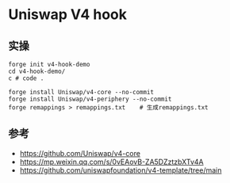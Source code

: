 # Uniswap V4 hook

## 实操

```shell
forge init v4-hook-demo
cd v4-hook-demo/
c # code .

forge install Uniswap/v4-core --no-commit
forge install Uniswap/v4-periphery --no-commit
forge remappings > remappings.txt    # 生成remappings.txt
```

## 参考

- <https://github.com/Uniswap/v4-core>
- <https://mp.weixin.qq.com/s/0vEAovB-ZA5DZztzbXTv4A>
- <https://github.com/uniswapfoundation/v4-template/tree/main>
